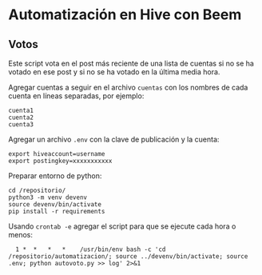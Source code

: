 Automatización en Hive con Beem
===============================

Votos
-----

Este script vota en el post más reciente de una lista de cuentas si no se ha votado en ese post y si no se ha votado en la última media hora.

Agregar cuentas a seguir en el archivo `cuentas` con los nombres de cada cuenta en líneas separadas, por ejemplo:

```
cuenta1
cuenta2
cuenta3
```

Agregar un archivo `.env` con la clave de publicación y la cuenta:

```
export hiveaccount=username
export postingkey=xxxxxxxxxxx
```

Preparar entorno de python:

```
cd /repositorio/
python3 -m venv devenv
source devenv/bin/activate
pip install -r requirements
```

Usando `crontab -e` agregar el script para que se ejecute cada hora o menos:

```
  1 *  *   *   *    /usr/bin/env bash -c 'cd /repositorio/automatizacion/; source ../devenv/bin/activate; source .env; python autovoto.py >> log' 2>&1
```
